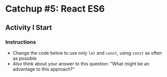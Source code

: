 # Catchup #5: React ES6
## Activity I Start
### Instructions
* Change the code below to use only `let` and `const`, using `const` as often as possible
* Also think about your answer to this question: "What might be an advantage to this approach?"

